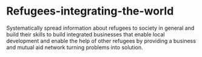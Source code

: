 # Refugees-integrating-the-world
Systematically spread information about refugees to society in general and build their skills to build integrated businesses that enable local development and enable the help of other refugees by providing a business and mutual aid network turning problems into solution.
